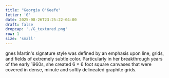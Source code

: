 ```yaml
---
title: "Georgia O'Keefe"
letter: 'G'
date: 2025-08-26T23:25:22-04:00
draft: false
dropcap: './G_textured.png'
row: 1
size: 'small'
---
```

gnes Martin's signature style was defined by an emphasis upon line, grids, and fields of extremely subtle color. Particularly in her breakthrough years of the early 1960s, she created 6 × 6 foot square canvases that were covered in dense, minute and softly delineated graphite grids.
